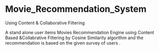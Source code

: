 # Movie_Recommendation_System
Using Content &amp; Collaborative Filtering

A stand alone user items Movies Recommendation Engine using Content Based &Collabrative Filtering by Cosine Similarity algorithm and the recommendation is based on the given survey of users .



